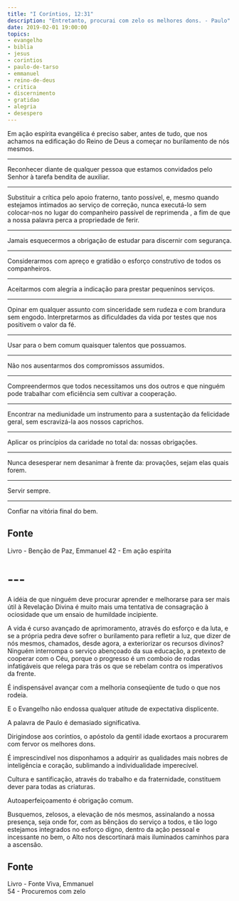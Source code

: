 ```yaml
---
title: "I Coríntios, 12:31"
description: "Entretanto, procurai com zelo os melhores dons. - Paulo"
date: 2019-02-01 19:00:00
topics: 
- evangelho
- biblia
- jesus
- corintios
- paulo-de-tarso
- emmanuel
- reino-de-deus
- critica
- discernimento
- gratidao
- alegria
- desespero
---
```


Em ação espírita evangélica é preciso saber, antes de tudo, que nos achamos na
edificação do Reino de Deus a começar no burilamento de nós mesmos. 

***

Reconhecer diante de qualquer pessoa que estamos convidados pelo Senhor à tarefa
bendita de auxiliar. 

***

Substituir a crítica pelo apoio fraterno, tanto possível, e, mesmo quando
estejamos intimados ao serviço de correção, nunca executá-lo sem colocar-nos no
lugar do companheiro passível de reprimenda , a fim de que a nossa palavra perca
a propriedade de ferir. 

***

Jamais esquecermos a obrigação de estudar para discernir com segurança. 

***

Considerarmos com apreço e gratidão o esforço construtivo de todos os
companheiros. 

***

Aceitarmos com alegria a indicação para prestar pequeninos serviços.

***

Opinar em qualquer assunto com sinceridade sem rudeza e com brandura
sem engodo.  Interpretarmos as dificuldades da vida por testes que nos
positivem o valor da fé. 

***

Usar para o bem comum quaisquer talentos que possuamos. 

***

Não nos ausentarmos dos compromissos assumidos. 

***

Compreendermos que todos necessitamos uns dos outros e que ninguém pode
trabalhar com eficiência sem cultivar a cooperação. 

***

Encontrar na mediunidade um instrumento para a sustentação da felicidade geral,
sem escravizá-la aos nossos caprichos. 

***

Aplicar os princípios da caridade no total da: nossas obrigações. 

***

Nunca desesperar nem desanimar à frente da: provações, sejam elas quais forem. 

***

Servir sempre. 

***

Confiar na vitória final do bem.

## Fonte
Livro - Benção de Paz, Emmanuel
42 - Em ação espírita 

# ---

A idéia de que ninguém deve procurar aprender e melhorar­se para ser mais
útil à Revelação Divina é muito mais uma tentativa de consagração à ociosidade que
um ensaio de humildade incipiente.

A vida é curso avançado de aprimoramento, através do esforço e da luta, e
se a própria pedra deve sofrer o burilamento para refletir a luz, que dizer de nós
mesmos, chamados, desde agora, a exteriorizar os recursos divinos?
Ninguém interrompa o serviço abençoado da sua educação, a pretexto de
cooperar com o Céu, porque o progresso é um comboio de rodas infatigáveis que
relega para trás os que se rebelam contra os imperativos da frente.

É indispensável avançar com a melhoria conseqüente de tudo o que nos
rodeia.

E o Evangelho não endossa qualquer atitude de expectativa displicente.

A palavra de Paulo é demasiado significativa.

Dirigindo­se aos coríntios, o apóstolo da gentil idade exorta­os a
procurarem com fervor os melhores dons.

É imprescindível nos disponhamos a adquirir as qualidades mais nobres de
inteligência e coração, sublimando a individualidade imperecível.

Cultura e santificação, através do trabalho e da fraternidade, constituem
dever para todas as criaturas.

Auto­aperfeiçoamento é obrigação comum.

Busquemos, zelosos, a elevação de nós mesmos, assinalando a nossa
presença, seja onde for, com as bênçãos do serviço a todos, e tão logo estejamos
integrados no esforço digno, dentro da ação pessoal e incessante no bem, o Alto nos
descortinará mais iluminados caminhos para a ascensão.

## Fonte
Livro - Fonte Viva, Emmanuel  
54 - Procuremos com zelo

